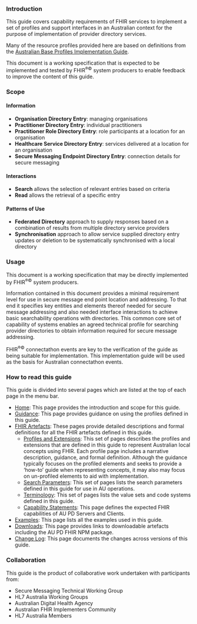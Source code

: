 ### Introduction
This guide covers capability requirements of FHIR services to implement a set of profiles and support interfaces in an Australian context for the purpose of implementation of provider directory services.

Many of the resource profiles provided here are based on definitions from the [Australian Base Profiles Implementation Guide](http://build.fhir.org/ig/hl7au/au-fhir-base/).

This document is a working specification that is expected to be implemented and tested by FHIR<sup>&reg;&copy;</sup> system producers to enable feedback to improve the content of this guide.

### Scope

#### Information
* **Organisation Directory Entry**: managing organisations
* **Practitioner Directory Entry**: individual practitioners
* **Practitioner Role Directory Entry**: role participants at a location for an organisation
* **Healthcare Service Directory Entry**: services delivered at a location for an organisation
* **Secure Messaging Endpoint Directory Entry**: connection details for secure messaging

#### Interactions
* **Search** allows the selection of relevant entries based on criteria
* **Read** allows the retrieval of a specific entry

#### Patterns of Use
* **Federated Directory** approach to supply responses based on a combination of results from multiple directory service providers
* **Synchronisation** approach to allow service supplied directory entry updates or deletion to be systematically synchronised with a local directory

### Usage

This document is a working specification that may be directly implemented by FHIR<sup>&reg;&copy;</sup> system producers.

Information contained in this document provides a minimal requirement level for use in secure message end point location and addressing. 
To that end it specifies key entities and elements thereof needed for secure message addressing and also needed interface interactions
to achieve basic searchability operations with directories. This common core set of capability of systems enables an agreed technical
profile for searching provider directories to obtain information required for secure message addressing.

FHIR<sup>&reg;&copy;</sup> connectathon events are key to the verification of the guide as being suitable for 
implementation. This implementation guide will be used as the basis for Australian connectathon events.

### How to read this guide

This guide is divided into several pages which are listed at the top of each page in the menu bar.

- [Home](index.html): This page provides the introduction and scope for this guide.
- [Guidance](guidance.html): This page provides guidance on using the profiles defined in this guide.
- [FHIR Artefacts](artifacts.html): These pages provide detailed descriptions and formal definitions for all the FHIR artefacts defined in this guide.
  - [Profiles and Extensions](profiles.html): This set of pages describes the profiles and extensions that are defined in this guide to represent Australian local concepts using FHIR. Each profile page includes a narrative description, guidance, and formal definition. Although the guidance typically focuses on the profiled elements and seeks to provide a ‘how-to’ guide when representing concepts, it may also may focus on un-profiled elements to aid with implementation.
  - [Search Parameters](searchparams.html): This set of pages lists the search parameters defined in this guide for use in AU operations.
  - [Terminology](terminology.html): This set of pages lists the value sets and code systems defined in this guide.
  - [Capability Statements](capstatements.html): This page defines the expected FHIR capabilities of AU PD Servers and Clients.
- [Examples](examples.html): This page lists all the examples used in this guide.
- [Downloads](downloads.html): This page provides links to downloadable artefacts including the AU PD FHIR NPM package.
- [Change Log](changes.html): This page documents the changes across versions of this guide.

### Collaboration
This guide is the product of collaborative work undertaken with participants from:

* Secure Messaging Technical Working Group
* HL7 Australia Working Groups
* Australian Digital Health Agency
* Australian FHIR Implementers Community
* HL7 Australia Members 











